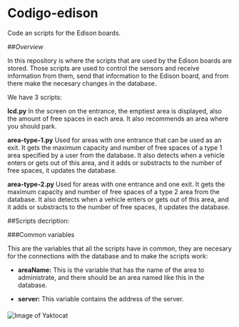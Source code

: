 # Codigo-edison
Code an scripts for the Edison boards.

##_Overview_

In this repository is where the scripts that are used by the Edison boards are stored. Those scripts are used to control the sensors and receive information from them, send that information to the Edison board, and from there make the necesary changes in the database.

We have 3 scripts:

**lcd.py**
In the screen on the entrance, the emptiest area is displayed, also the amount of free spaces in each area.
It also recommends an area where you should park.

**area-type-1.py** 
Used for areas with one entrance that can be used as an exit.
It gets the maximum capacity and number of free spaces of a type 1 area specified by a user from the database.
It also detects when a vehicle enters or gets out of this area, and it adds or substracts to the number of free spaces, it updates the database.

**area-type-2.py** 
Used for areas with one entrance and one exit.
It gets the maximum capacity and number of free spaces of a type 2 area from the database.
It also detects when a vehicle enters or gets out of this area, and it adds or substracts to the number of free spaces, it updates the database.

##Scripts decription:

###Common variables

This are the variables that all the scripts have in common, they are necesary for the connections with the database and to make the scripts work:

* **areaName:** This is the variable that has the name of the area to administrate, and there should be an area named like this in the database. 

* **server:** This variable contains the address of the server.

####

####

####


![Image of Yaktocat](https://octodex.github.com/images/yaktocat.png)
